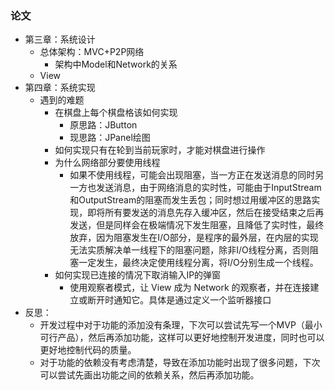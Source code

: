 ### 论文

- 第三章：系统设计
    - 总体架构：MVC+P2P网络
        - 架构中Model和Network的关系
    - View
- 第四章：系统实现
    - 遇到的难题
        - 在棋盘上每个棋盘格该如何实现
            - 原思路：JButton
            - 现思路：JPanel绘图
        - 如何实现只有在轮到当前玩家时，才能对棋盘进行操作
        - 为什么网络部分要使用线程
            - 如果不使用线程，可能会出现阻塞，当一方正在发送消息的同时另一方也发送消息，由于网络消息的实时性，可能由于InputStream和OutputStream的阻塞而发生丢包；同时想过用缓冲区的思路实现，即将所有要发送的消息先存入缓冲区，然后在接受结束之后再发送，但是同样会在极端情况下发生阻塞，且降低了实时性，最终放弃，因为阻塞发生在I/O部分，是程序的最外层，在内层的实现无法实质解决单一线程下的阻塞问题，除非I/O线程分离，否则阻塞一定发生，最终决定使用线程分离，将I/O分别生成一个线程。
        - 如何实现已连接的情况下取消输入IP的弹窗
            - 使用观察者模式，让 View 成为 Network 的观察者，并在连接建立或断开时通知它。具体是通过定义一个监听器接口
- 反思：
  - 开发过程中对于功能的添加没有条理，下次可以尝试先写一个MVP（最小可行产品），然后再添加功能，这样可以更好地控制开发进度，同时也可以更好地控制代码的质量。
  - 对于功能的依赖没有考虑清楚，导致在添加功能时出现了很多问题，下次可以尝试先画出功能之间的依赖关系，然后再添加功能。